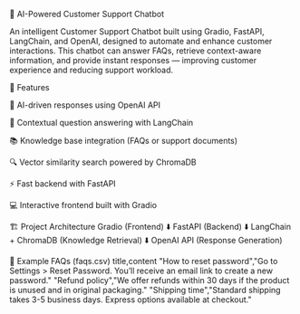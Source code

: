 💬 AI-Powered Customer Support Chatbot

An intelligent Customer Support Chatbot built using Gradio, FastAPI, LangChain, and OpenAI, designed to automate and enhance customer interactions.
This chatbot can answer FAQs, retrieve context-aware information, and provide instant responses — improving customer experience and reducing support workload.

🚀 Features

🤖 AI-driven responses using OpenAI API

🧠 Contextual question answering with LangChain

📚 Knowledge base integration (FAQs or support documents)

🔍 Vector similarity search powered by ChromaDB

⚡ Fast backend with FastAPI

💻 Interactive frontend built with Gradio

🏗️ Project Architecture
Gradio (Frontend)
     ⬇️
FastAPI (Backend)
     ⬇️
LangChain + ChromaDB (Knowledge Retrieval)
     ⬇️
OpenAI API (Response Generation)


🧠 Example FAQs (faqs.csv)
title,content
"How to reset password","Go to Settings > Reset Password. You’ll receive an email link to create a new password."
"Refund policy","We offer refunds within 30 days if the product is unused and in original packaging."
"Shipping time","Standard shipping takes 3-5 business days. Express options available at checkout."
